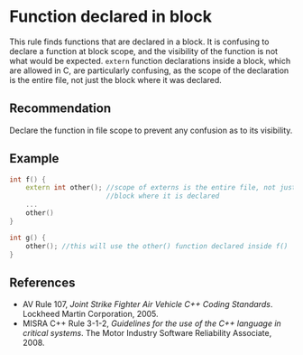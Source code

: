 # Function declared in block
This rule finds functions that are declared in a block. It is confusing to declare a function at block scope, and the visibility of the function is not what would be expected. `extern` function declarations inside a block, which are allowed in C, are particularly confusing, as the scope of the declaration is the entire file, not just the block where it was declared.


## Recommendation
Declare the function in file scope to prevent any confusion as to its visibility.


## Example

```cpp
int f() {
	extern int other(); //scope of externs is the entire file, not just the 
	                    //block where it is declared
	...
	other()
}

int g() {
	other(); //this will use the other() function declared inside f()
}

```

## References
* AV Rule 107, *Joint Strike Fighter Air Vehicle C++ Coding Standards*. Lockheed Martin Corporation, 2005.
* MISRA C++ Rule 3-1-2, *Guidelines for the use of the C++ language in critical systems*. The Motor Industry Software Reliability Associate, 2008.
